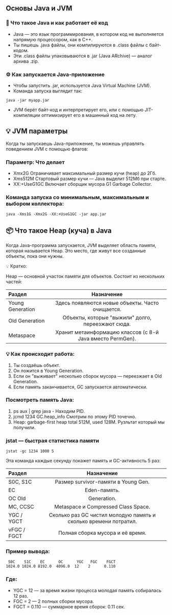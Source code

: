## Основы Java и JVM
### 📌 Что такое Java и как работает её код

- Java — это язык программирования, в котором код не выполняется напрямую процессором, как в C++.
- Ты пишешь .java файлы, они компилируются в .class файлы с байт-кодом.
- Эти .class файлы упаковываются в .jar (Java ARchive) — аналог архива .zip.

### ⚙️ Как запускается Java-приложение
- Чтобы запустить .jar, используется Java Virtual Machine (JVM).
- Команда запуска выглядит так:
```
java -jar myapp.jar
```
- JVM берёт байт-код и интерпретирует его, или с помощью JIT-компиляции оптимизирует его в машинный код на лету.

## 💡 JVM параметры
Когда ты запускаешь Java-приложение, ты можешь управлять поведением JVM с помощью флагов:


### Параметр:	Что делает
- Xmx2G	Ограничивает максимальный размер кучи (heap) до 2Гб.
- Xms512M	Стартовый размер кучи — Java выделит 512Мб при старте.
- XX:+UseG1GC	Включает сборщик мусора G1 Garbage Collector.
  
### Команда запуска со минимальным, максимальным и выбором коллектора: 
```
java -Xms1G -Xmx2G -XX:+UseG1GC -jar app.jar
```

## 📦 Что такое Heap (куча) в Java

Когда Java-программа запускается, JVM выделяет область памяти, которая называется Heap.
Это место, где живут все созданные объекты, пока они нужны.

💡 Кратко:

Heap — основной участок памяти для объектов.
Состоит из нескольких частей:

| Раздел | 	Назначение | 
|:-|:-:|
| Young Generation	| Здесь появляются новые объекты. Часто очищается.|
| Old Generation	| Объекты, которые "выжили" долго, переезжают сюда.|
| Metaspace	| Хранит метаинформацию классов (с 8-й Java вместо PermGen). |

### 💡 Как происходит работа:
1. Ты создаёшь объект.
2. Он ложится в Young Generation.
3. Если он "выживает" несколько сборок мусора — переезжает в Old Generation.
4. Если память заканчивается, GC запускается автоматически.

### Посмотреть память Java:
1. ps aux | grep java - Находим PID.
2. jcmd 1234 GC.heap_info Смотрим по этому PID точечно.
3. Heap:
 garbage-first heap   total 512M, used 128M.
Рузльтат который мы получили.

### jstat — быстрая статистика памяти
```
jstat -gc 1234 1000 5
```
Эта команда каждые секунду покажет память и GC-активность 5 раз:


| Раздел | 	Назначение | 
|:-|:-:|
|S0C, S1C| 	Размер survivor-памяти в Young Gen.|
|EC	|Eden-память.|
|OC	Old |Generation. |
|MC, CCSC	|Metaspace и Compressed Class Space. |
|YGC / YGCT	|Сколько раз GC чистил молодую память и сколько времени потратил. |
| vFGC / FGCT	|Полная сборка мусора и её время.| 


### Пример вывода:
```
 S0C    S1C    EC      OC      YGC   FGC    FGCT
1024.0 1024.0 8192.0  4096.0  12    2      0.110

```
### Где:
- YGC = 12 — за время жизни процесса молодая память собиралась 12 раз.
- FGC = 2 — 2 полных сборки мусора.
- FGCT = 0.110 — суммарное время сборок: 0.11 сек.


